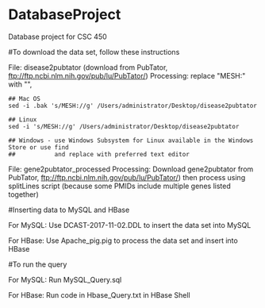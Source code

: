 # DatabaseProject
Database project for CSC 450

#To download the data set, follow these instructions

File: disease2pubtator (download from PubTator, ftp://ftp.ncbi.nlm.nih.gov/pub/lu/PubTator/)
Processing: replace "MESH:" with "",

    ## Mac OS
    sed -i .bak 's/MESH://g' /Users/administrator/Desktop/disease2pubtator

    ## Linux
    sed -i 's/MESH://g' /Users/administrator/Desktop/disease2pubtator

    ## Windows - use Windows Subsystem for Linux available in the Windows Store or use find
    ##           and replace with preferred text editor 
    
    
File: gene2pubtator_processed
Processing: Download gene2pubtator from PubTator, ftp://ftp.ncbi.nlm.nih.gov/pub/lu/PubTator/)
            then process using splitLines script (because some PMIDs include 
            multiple genes listed together)  
            
#Inserting data to MySQL and HBase   

For MySQL: Use DCAST-2017-11-02.DDL to insert the data set into MySQL

For HBase: Use Apache_pig.pig to process the data set and insert into HBase

#To run the query

For MySQL: Run MySQL_Query.sql

For HBase: Run code in Hbase_Query.txt in HBase Shell
